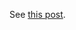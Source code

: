 See [this post](http://gcdtech.com/blog/core-graphics-errors-when-calling-uiimage-resizableimagewithcapinsets/).

